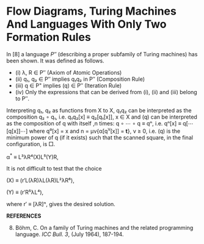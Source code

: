 # Flow Diagrams, Turing Machines And Languages With Only Two Formation Rules

In \[8] a language *P′′* (describing a proper subfamily of Turing
machines) has been shown. It was defined as follows.
- (i) λ, R ∈ P′′ (Axiom of Atomic Operations)
- (ii) q₁, q₂ ∈ P′′ implies q₁q₂ in P′′ (Composition Rule)
- (iii) q ∈ P" implies (q) ∈ P′′ (Iteration Rule)
- (iv) Only the expressions that can be derived from (i),
  (ii) and (iii) belong to P′′.

Interpreting q₁, q₂ as functions from X to X, q₁q₂ can be
interpreted as the composition q₂ ∘ q₁, i.e.
q₁q₂\[x] ≡ q₂\[q₁\[x]], x ∈ X
and (q) can be interpreted as the composition of q with
itself ,n times: q ∘ ⋯ ∘ q ≡ qⁿ, i.e. qⁿ\[x] ≡ q\[⋯\[q\[x]]⋯]
where q⁰\[x] = x and n = μν{α\[q<sup>ν</sup>\[x]] = **t**}, ν ≥ 0, i.e.
(q) is the minimum power of q (if it exists) such that the
scanned square, in the final configuration, is □.

α<sup>*</sup> ≡ L³λR⁴(X)L⁵(Y)R,

It is not difficult to test that the choice

(X) ≡ (r′L(λR)λL(λR)L²λR⁶),

(Y) ≡ (r′R⁵λL⁴),

where r′ ≡ [λR]ⁿ, gives the desired solution.

**REFERENCES**

8. Böhm, C. On a family of Turing machines and the related
   programming language. *ICC Bull. 3*, (July 1964), 187-194.

